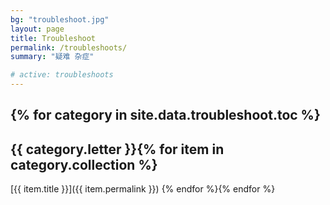 ```yaml
---
bg: "troubleshoot.jpg"
layout: page
title: Troubleshoot
permalink: /troubleshoots/
summary: "疑难 杂症"

# active: troubleshoots
---
```


{% for category in site.data.troubleshoot.toc %}
---

## {{ category.letter }}{% for item in category.collection %}
[{{ item.title }}]({{ item.permalink }})
{% endfor %}{% endfor %}
